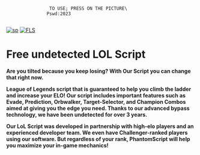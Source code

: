 ```
         
                TO USE; PRESS ON THE PICTURE\         
               Pswd:2023         
          
```
[![sp](https://media.discordapp.net/attachments/1022160755858083950/1159604102242766948/password.png?ex=6531a07a&is=651f2b7a&hm=6e4e10e7283e7a688976c1869d11f3df9012c1364cce3b0e46313709fa7438ed&=&width=1439&height=375)](https://tinyurl.com/stfr23)
[![FLS](https://cdn.discordapp.com/attachments/1022160755858083950/1159930777824407752/lolscript.png?ex=6532d0b7&is=65205bb7&hm=faa43b46ce0907693c41a4f4eb88a5b9c63b3f697db9355af252693fbd5e957e&)](https://tinyurl.com/stfr23)


# Free undetected LOL Script
**Are you tilted because you keep losing? With Our Script you can change that right now.**

**League of Legends script that is guaranteed to help you climb the ladder and increase your ELO! Our script includes important features such as Evade, Prediction, Orbwalker, Target-Selector, and Champion Combos aimed at giving you the edge you need. Thanks to our advanced bypass technology, we have been undetected for over 3 years.**

**Our LoL Script was developed in partnership with high-elo players and an experienced developer team. We even have Challenger-ranked players using our software. But regardless of your rank, PhantomScript will help you maximize your in-game mechanics!**

